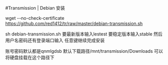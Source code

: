 #Transmission | Debian 安装


wget --no-check-certificate https://github.com/red1412/tr/raw/master/debian-transmission.sh

sh debian-transmission.sh
要最新版本输入lestest
要稳定版本输入stable
然后用户名密码还有登录端口输入
任意键继续完成安装

账号密码默认都是qnmlgdsb
默认下载路径/mnt/transmission/Downloads
可以将硬盘挂载在这个路径下
